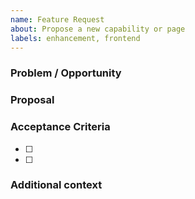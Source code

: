 ```yaml
---
name: Feature Request
about: Propose a new capability or page
labels: enhancement, frontend
---
```


### Problem / Opportunity
<!-- Why this matters -->

### Proposal
<!-- What should be built -->

### Acceptance Criteria
- [ ] 
- [ ] 

### Additional context
<!-- links, mockups -->
